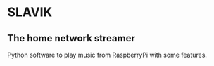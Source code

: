# SLAVIK
## The home network streamer

Python software to play music from RaspberryPi with some features.